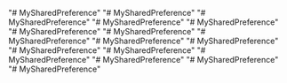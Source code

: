 "# MySharedPreference" 
"# MySharedPreference" 
"# MySharedPreference" 
"# MySharedPreference" 
"# MySharedPreference" 
"# MySharedPreference" 
"# MySharedPreference" 
"# MySharedPreference" 
"# MySharedPreference" 
"# MySharedPreference" 
"# MySharedPreference" 
"# MySharedPreference" 
"# MySharedPreference" 
"# MySharedPreference" 
"# MySharedPreference" 
"# MySharedPreference" 
